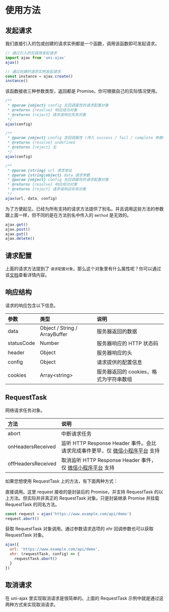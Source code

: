 # 使用方法

## 发起请求

我们直接引入的包或创建的请求实例都是一个函数，调用该函数即可发起请求。

```js
// 通过引入的包调用发起请求
import ajax from 'uni-ajax'
ajax()

// 通过创建的请求实例发起请求
const instance = ajax.create()
instance()
```

该函数接收三种参数类型，返回都是 Promise。你可根据自己的实际情况使用。

```js
/**
 * @param {object} config 无回调属性的请求配置对象
 * @returns {resolve} 响应成功对象
 * @returns {reject} 请求或响应失败对象
 */
ajax(config)

/**
 * @param {object} config 含回调属性 (传入 success / fail / complete 参数中的一个) 的请求配置对象
 * @returns {resolve} undefined
 * @returns {reject} 无
 */
ajax(config)

/**
 * @param {string} url 请求地址
 * @param {string|object} data 请求参数
 * @param {object} config 无回调属性的请求配置对象
 * @returns {resolve} 响应成功对象
 * @returns {reject} 请求或响应失败对象
 */
ajax(url, data, config)
```

为了方便起见，已经为所有支持的请求方法提供了别名。并且调用这些方法的参数跟上面一样，但不同的是在方法别名中传入的 `method` 是无效的。

```js
ajax.get()
ajax.post()
ajax.put()
ajax.delete()
```

## 请求配置

上面的请求方法提到了 `请求配置对象`，那么这个对象里有什么属性呢？你可以通过该[文档](/api/config)查看详情内容。

## 响应结构

请求的响应包含以下信息。

| 参数       | 类型                          | 说明                                   |
| :--------- | :---------------------------- | :------------------------------------- |
| data       | Object / String / ArrayBuffer | 服务器返回的数据                       |
| statusCode | Number                        | 服务器响应的 HTTP 状态码               |
| header     | Object                        | 服务器响应的头                         |
| config     | Object                        | 请求提供的配置信息                     |
| cookies    | Array\<string\>               | 服务器返回的 cookies，格式为字符串数组 |

## RequestTask

网络请求任务对象。

| 方法               | 说明                                                                              |
| :----------------- | :-------------------------------------------------------------------------------- |
| abort              | 中断请求任务                                                                      |
| onHeadersReceived  | 监听 HTTP Response Header 事件。会比请求完成事件更早，仅 [微信小程序平台][1] 支持 |
| offHeadersReceived | 取消监听 HTTP Response Header 事件，仅 [微信小程序平台][2] 支持                   |

如果您想使用 RequestTask 上的方法，有下面两种方式：

直接调用。这里 request 接收的是封装后的 Promise，并支持 RequestTask 的以上方法。但实际并非真正的 RequestTask 对象。只是封装继承 Promise 并挂载 RequestTask 的同名方法。

```js
const request = ajax('https://www.example.com/api/demo')
request.abort()
```

获取 RequestTask 对象调用。通过参数请求选项的 xhr 回调参数也可以获取 RequestTask 对象。

```js
ajax({
  url: 'https://www.example.com/api/demo',
  xhr: (requestTask, config) => {
    requestTask.abort()
  }
})
```

## 取消请求

在 uni-ajax 里实现取消请求是很简单的。上面的 RequestTask 示例中就是通过这两种方式来实现取消请求。

[1]: https://developers.weixin.qq.com/miniprogram/dev/api/RequestTask.onHeadersReceived.html
[2]: https://developers.weixin.qq.com/miniprogram/dev/api/RequestTask.offHeadersReceived.html
